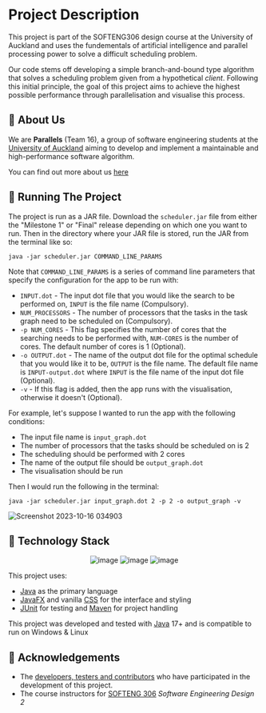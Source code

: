 # Project Description
This project is part of the SOFTENG306 design course at the University of Auckland and uses the fundementals of artificial intelligence and parallel processing power to solve a difficult scheduling problem. 

Our code stems off developing a simple branch-and-bound type algorithm that solves a scheduling problem given from a hypothetical *client*. Following this initial principle, the goal of this project aims to achieve the highest possible performance through parallelisation and visualise this process. 


## 👋 About Us
We are **Parallels** (Team 16), a group of software engineering students at the [University of Auckland](https://www.auckland.ac.nz) aiming to develop and implement a maintainable and high-performance software algorithm.

You can find out more about us [here](https://github.com/UOASOFTENG306/project-2-project-2-team-16/wiki/Contributors)

## 📝 Running The Project

The project is run as a JAR file. Download the `scheduler.jar` file from either the "Milestone 1" or "Final" release depending on which one you want to run. Then in the directory where your JAR file is stored, run the JAR from the terminal like so:

```
java -jar scheduler.jar COMMAND_LINE_PARAMS
```
Note that `COMMAND_LINE_PARAMS` is a series of command line parameters that specify the configuration for the app to be run with:
* `INPUT.dot` - The input dot file that you would like the search to be performed on, `INPUT` is the file name (Compulsory).
* `NUM_PROCESSORS` - The number of processors that the tasks in the task graph need to be scheduled on (Compulsory).
* `-p NUM_CORES` - This flag specifies the number of cores that the searching needs to be performed with, `NUM-CORES` is the number of cores. The default number of cores is 1 (Optional).
* `-o OUTPUT.dot` - The name of the output dot file for the optimal schedule that you would like it to be, `OUTPUT` is the file name. The default file name is `INPUT-output.dot` where `INPUT` is the file name of the input dot file (Optional).
* `-v` - If this flag is added, then the app runs with the visualisation, otherwise it doesn't (Optional).

For example, let's suppose I wanted to run the app with the following conditions:
* The input file name is `input_graph.dot`
* The number of processors that the tasks should be scheduled on is 2
* The scheduling should be performed with 2 cores
* The name of the output file should be `output_graph.dot`
* The visualisation should be run

Then I would run the following in the terminal:
```
java -jar scheduler.jar input_graph.dot 2 -p 2 -o output_graph -v
```

![Screenshot 2023-10-16 034903](https://github.com/UOASOFTENG306/project-2-project-2-team-16/assets/100402382/270e9862-099d-44df-9554-d4178f29ca8e)


## 💾 Technology Stack

<div align="center" class="row">

![image](https://img.shields.io/badge/OpenJDK-ED8B00?style=for-the-badge&logo=openjdk&logoColor=white)
![image](https://img.shields.io/badge/apache_maven-C71A36?style=for-the-badge&logo=apachemaven&logoColor=white)
![image](https://img.shields.io/badge/Junit5-25A162?style=for-the-badge&logo=junit5&logoColor=white)

</div>

This project uses:
- [Java](https://www.java.com/en/) as the primary language
- [JavaFX](https://openjfx.io/) and vanilla [CSS](https://www.w3.org/Style/CSS) for the interface and styling
- [JUnit](https://junit.org/junit5/) for testing and [Maven](https://maven.apache.org/) for project handling

This project was developed and tested with [Java](https://www.java.com/en/)&nbsp;17+ and is compatible to run on Windows & Linux

## 🌟 Acknowledgements
- The [developers, testers and contributors](https://github.com/UOASOFTENG306/project-2-project-2-team-16/wiki/Contributors) who have participated in the development of this project.
- The course instructors for [SOFTENG&nbsp;306](https://courseoutline.auckland.ac.nz/dco/course/SOFTENG/306/1235) *Software Engineering Design 2*



